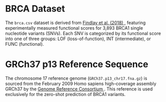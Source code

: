 # BRCA Dataset
The `brca.csv` dataset is derived from [Findlay et al. (2018) ](https://www.nature.com/articles/s41586-018-0461-z), featuring experimentally measured functional scores for 3,893 BRCA1 single nucleotide variants (SNVs). Each SNV is categorized by its functional score into one of three groups: LOF (loss-of-function), INT (intermediate), or FUNC (functional).

# GRCh37 p13 Reference Sequence
The chromosome 17 reference genome (`GRCh37.p13_chr17.fna.gz`) is sourced from the February 2009 Homo sapiens high-coverage assembly GRCh37 by the [Genome Reference Consortium ](https://www.ncbi.nlm.nih.gov/grc).
This reference is used exclusively for the zero-shot prediction of BRCA1 variants.